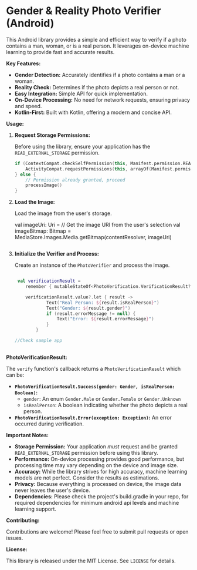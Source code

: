 # Gender & Reality Photo Verifier (Android)


This Android library provides a simple and efficient way to verify if a photo contains a man, woman, or is a real person. It leverages on-device machine learning to provide fast and accurate results.

**Key Features:**

* **Gender Detection:** Accurately identifies if a photo contains a man or a woman.
* **Reality Check:** Determines if the photo depicts a real person or not.
* **Easy Integration:** Simple API for quick implementation.
* **On-Device Processing:** No need for network requests, ensuring privacy and speed.
* **Kotlin-First:** Built with Kotlin, offering a modern and concise API.


**Usage:**

1.  **Request Storage Permissions:**

    Before using the library, ensure your application has the `READ_EXTERNAL_STORAGE` permission.

    ```kotlin
    if (ContextCompat.checkSelfPermission(this, Manifest.permission.READ_EXTERNAL_STORAGE) != PackageManager.PERMISSION_GRANTED) {
        ActivityCompat.requestPermissions(this, arrayOf(Manifest.permission.READ_EXTERNAL_STORAGE), STORAGE_PERMISSION_CODE)
    } else {
        // Permission already granted, proceed
        processImage()
    }
    ```


2.  **Load the Image:**

    Load the image from the user's storage.

   
    val imageUri: Uri = // Get the image URI from the user's selection
    val imageBitmap: Bitmap = MediaStore.Images.Media.getBitmap(contentResolver, imageUri)
    ```

3.  **Initialize the Verifier and Process:**

    Create an instance of the `PhotoVerifier` and process the image.

    ```kotlin

     val verificationResult =
        remember { mutableStateOf<PhotoVerification.VerificationResult?>(null) }

        verificationResult.value?.let { result ->
                Text("Real Person: ${result.isRealPerson}")
                Text("Gender: ${result.gender}")
                if (result.errorMessage != null) {
                    Text("Error: ${result.errorMessage}")
                }
            }

    //Check sample app
  
    ```

**PhotoVerificationResult:**

The `verify` function's callback returns a `PhotoVerificationResult` which can be:

* **`PhotoVerificationResult.Success(gender: Gender, isRealPerson: Boolean)`:**
    * `gender`: An enum `Gender.Male` or `Gender.Female` or `Gender.Unknown`
    * `isRealPerson`: A boolean indicating whether the photo depicts a real person.
* **`PhotoVerificationResult.Error(exception: Exception)`:** An error occurred during verification.

**Important Notes:**

* **Storage Permission:** Your application *must* request and be granted `READ_EXTERNAL_STORAGE` permission before using this library.
* **Performance:** On-device processing provides good performance, but processing time may vary depending on the device and image size.
* **Accuracy:** While the library strives for high accuracy, machine learning models are not perfect. Consider the results as estimations.
* **Privacy:** Because everything is processed on device, the image data never leaves the user's device.
* **Dependencies:** Please check the project's build.gradle in your repo, for required dependencies for minimum android api levels and machine learning support.

**Contributing:**

Contributions are welcome! Please feel free to submit pull requests or open issues.

**License:**

This library is released under the MIT License. See `LICENSE` for details.
